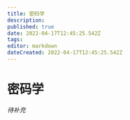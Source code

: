 ```yaml
---
title: 密码学
description: 
published: true
date: 2022-04-17T12:45:25.542Z
tags: 
editor: markdown
dateCreated: 2022-04-17T12:45:25.542Z
---
```


# 密码学
*待补充*